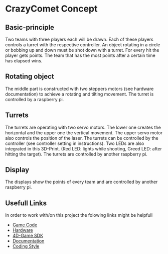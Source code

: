 # CrazyComet Concept

## Basic-principle

Two teams with three players each will be drawn. Each of these players controls a turret with the respective controller.
An object rotating in a circle or bobbing up and down must be shot down with a turret. For every hit the player gets points. The team that has the most points after a certain time has elapsed wins.

## Rotating object

The middle part is constructed with two steppers motors (see hardware documentation) to achieve a rotating and tilting movement. The turret is controlled by a raspberry pi.
## Turrets

The turrets are operating with two servo motors. The lower one creates the horizontal and the upper one the vertical movement. The upper servo motor also controls the position of the laser. The turrets can be controlled by the controller (see controller setting in instructions). Two LEDs are also integrated in this 3D-Print. (Red LED: lights while shooting, Greed LED: after hitting the target). The turrets are controlled by another raspberry pi.

## Display

The displays show the points of every team and are controlled by another raspberry pi.

## Usefull Links

In order to work with/on this project the folowing links might be helpfull

- [Game Code](https://4d-game.github.io/Controller)
- [Hardware](https://4d-game.github.io/Hardware)
- [4D-Game SDK](https://4d-game.github.io/sdk/)
- [Documentation](documentation.md)
- [Coding Style](coding-style/python.md)
